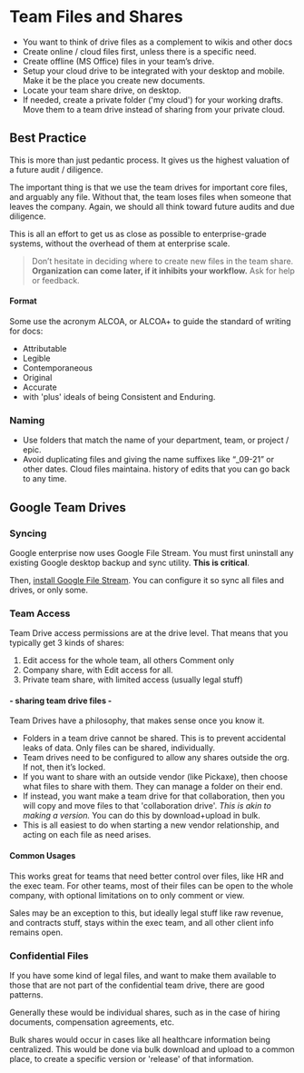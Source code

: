 # Team Files and Shares

* You want to think of drive files as a complement to wikis and other docs
* Create online / cloud files first, unless there is a specific need.
* Create offline (MS Office) files in your team’s drive.
* Setup your cloud drive to be integrated with your desktop and mobile.  Make it be the place you create new documents.
* Locate your team share drive, on desktop.
* If needed, create a private folder ('my cloud') for your working drafts. Move them to a team drive instead of sharing from your private cloud.

## Best Practice
This is more than just pedantic process.  It gives us the highest valuation of a future audit / diligence.

The important thing is that we use the team drives for important core files, and arguably any file.  Without that, the team loses files when someone that leaves the company.  Again, we should all think toward future audits and due diligence.

This is all an effort to get us as close as possible to enterprise-grade systems, without the overhead of them at enterprise scale.

> Don’t hesitate in deciding where to create new files in the team share. __Organization can come later, if it inhibits your workflow.__  Ask for help or feedback.

#### Format

Some use the acronym ALCOA, or ALCOA+ to guide the standard of writing for docs:

* Attributable
* Legible
* Contemporaneous
* Original
* Accurate
* with 'plus' ideals of being Consistent and Enduring. 

### Naming

* Use folders that match the name of your department, team, or project / epic. 
* Avoid duplicating files and giving the name suffixes like “_09-21” or other dates.  Cloud files maintaina. history of edits that you can go back to any time.

## Google Team Drives

### Syncing
Google enterprise now uses Google File Stream.  You must first uninstall any existing Google desktop backup and sync utility.  __This is critical__.

Then, [install Google File Stream](https://support.google.com/a/answer/7491144). You can configure it so sync all files and drives, or only some.

### Team Access

Team Drive access permissions are at the drive level.  That means that you typically get 3 kinds of shares:

1. Edit access for the whole team, all others Comment only
2. Company share, with Edit access for all.
3. Private team share, with limited access (usually legal stuff)

#### - sharing team drive files -

Team Drives have a philosophy, that makes sense once you know it.

* Folders in a team drive cannot be shared.  This is to prevent accidental leaks of data.  Only files can be shared, individually.
* Team drives need to be configured to allow any shares outside the org.  If not, then it’s locked.
* If you want to share with an outside vendor (like Pickaxe), then choose what files to share with them. They can manage a folder on their end.  
* If instead, you want make a team drive for that collaboration, then you will copy and move files to that 'collaboration drive'. _This is akin to making a version._ You can do this by download+upload in bulk.
* This is all easiest to do when starting a new vendor relationship, and acting on each file as need arises.

#### Common Usages

This works great for teams that need better control over files, like HR and the exec team.  For other teams, most of their files can be open to the whole company, with optional limitations on to only comment or view.  

Sales may be an exception to this, but ideally legal stuff like raw revenue, and contracts stuff, stays within the exec team, and all other client info remains open.

### Confidential Files 

If you have some kind of legal files, and want to make them available to those that are not part of the confidential team drive, there are good patterns.

Generally these would be individual shares, such as in the case of hiring documents, compensation agreements, etc.  

Bulk shares would occur in cases like all healthcare information being centralized. This would be done via bulk download and upload to a common place, to create a specific version or 'release' of that information.

